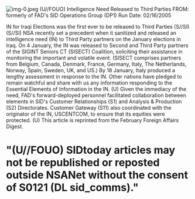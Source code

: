 ![img-0.jpeg](img-0.jpeg)
(U//FOUO) Intelligence Need Released to Third Parties
FROM:
formerly of FAD's SID Operations Group (DP1)
Run Date: 02/16/2005

IN for Iraqi Elections was the first ever to be released to Third Parties (S//SI)
(S//SI) NSA recently set a precedent when it sanitized and released an intelligence need (IN) to Third Party partners on the January elections in Iraq. On 4 January, the IN was released to Second and Third Party partners of the SIGINT Seniors CT (SISECT) Coalition, soliciting their assistance in monitoring the important and volatile event. (SISECT comprises partners from Belgium, Canada, Denmark, France, Germany, Italy, The Netherlands, Norway, Spain, Sweden, UK, and US.) By 18 January, Italy produced a lengthy assessment in response to the IN. Other nations have pledged to remain watchful and share with us any information responding to the Essential Elements of Information in the IN.
(U) Given the immediacy of the need, FAD's forward-deployed personnel facilitated collaboration between elements in SID's Customer Relationships (S1) and Analysis \& Production (S2) Directorates. Customer Gateway (S11) also coordinated with the originator of the IN, USCENTCOM, to ensure that its equities were protected.
(U) This article is reprinted from the February Foreign Affairs Digest.

# "(U//FOUO) SIDtoday articles may not be republished or reposted outside NSANet without the consent of $\mathbf{S 0 1 2 1}$ (DL sid_comms)."
